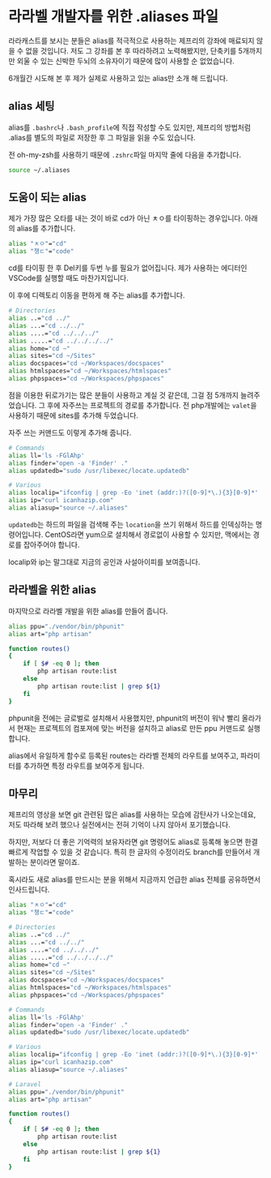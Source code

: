 # 라라벨 개발자를 위한 .aliases 파일

라라캐스트를 보시는 분들은 alias를 적극적으로 사용하는 제프리의 강좌에 매료되지 않을 수 없을 것입니다. 저도 그 강좌를 본 후 따라하려고 노력해봤지만, 단축키를 5개까지만 외울 수 있는 신박한 두뇌의 소유자이기 때문에 많이 사용할 순 없었습니다.

6개월간 시도해 본 후 제가 실제로 사용하고 있는 alias만 소개 해 드립니다.

## alias 세팅

alias를 `.bashrc`나 `.bash_profile`에 직접 작성할 수도 있지만, 제프리의 방법처럼 .alias를 별도의 파일로 저장한 후 그 파일을 읽을 수도 있습니다.

전 oh-my-zsh를 사용하기 때문에 `.zshrc`파일 마지막 줄에 다음을 추가합니다.

```sh
source ~/.aliases
```

## 도움이 되는 alias

제가 가장 많은 오타를 내는 것이 바로 cd가 아닌 ㅊㅇ를 타이핑하는 경우입니다. 아래의 alias를 추가합니다.

```sh
alias "ㅊㅇ"="cd"
alias "챙ㄷ"="code"
```

cd를 타이핑 한 후 Del키를 두번 누를 필요가 없어집니다. 제가 사용하는 에디터인 VSCode를 실행할 때도 마찬가지입니다.

이 후에 디렉토리 이동을 편하게 해 주는 alias를 추가합니다.

```sh
# Directories
alias ..="cd ../"
alias ...="cd ../../"
alias ....="cd ../../../"
alias .....="cd ../../../../"
alias home="cd ~"
alias sites="cd ~/Sites"
alias docspaces="cd ~/Workspaces/docspaces"
alias htmlspaces="cd ~/Workspaces/htmlspaces"
alias phpspaces="cd ~/Workspaces/phpspaces"
```

점을 이용한 뒤로가기는 많은 분들이 사용하고 계실 것 같은데, 그걸 점 5개까지 늘려주었습니다. 그 후에 자주쓰는 프로젝트의 경로를 추가합니다. 전 php개발에는 `valet`을 사용하기 때문에 sites를 추가해 두었습니다.

자주 쓰는 커맨드도 이렇게 추가해 줍니다.

```sh
# Commands
alias ll='ls -FGlAhp'
alias finder="open -a 'Finder' ."
alias updatedb="sudo /usr/libexec/locate.updatedb"

# Various
alias localip="ifconfig | grep -Eo 'inet (addr:)?([0-9]*\.){3}[0-9]*' | grep -Eo '([0-9]*\.){3}[0-9]*' | grep -v '127.0.0.1'"
alias ip="curl icanhazip.com"
alias aliasup="source ~/.aliases"
```

`updatedb`는 하드의 파일을 검색해 주는 `location`을 쓰기 위해서 하드를 인덱싱하는 명령어입니다. CentOS라면 yum으로 설치해서 경로없이 사용할 수 있지만, 맥에서는 경로를 잡아주어야 합니다.

localip와 ip는 말그대로 지금의 공인과 사설아이피를 보여줍니다.

## 라라벨을 위한 alias

마지막으로 라라벨 개발을 위한 alias를 만들어 줍니다.

```sh
alias ppu="./vendor/bin/phpunit"
alias art="php artisan"

function routes()
{
    if [ $# -eq 0 ]; then
        php artisan route:list
    else
        php artisan route:list | grep ${1}
    fi
}
```

phpunit을 전에는 글로벌로 설치해서 사용했지만, phpunit의 버전이 워낙 빨리 올라가서 현재는 프로젝트의 컴포져에 맞는 버전을 설치하고 alias로 만든 ppu 커맨드로 실행합니다.

alias에서 유일하게 함수로 등록된 routes는 라라벨 전체의 라우트를 보여주고, 파라미터를 추가하면 특정 라우트를 보여주게 됩니다.

## 마무리

제프리의 영상을 보면 git 관련된 많은 alias를 사용하는 모습에 감탄사가 나오는데요, 저도 따라해 보려 했으나 실전에서는 전혀 기억이 나지 않아서 포기했습니다.

하지만, 저보다 더 좋은 기억력의 보유자라면 git 명령어도 alias로 등록해 놓으면 한결 빠르게 작업할 수 있을 것 같습니다. 특히 한 글자의 수정이라도 branch를 만들어서 개발하는 분이라면 말이죠.

혹시라도 새로 alias를 만드시는 분을 위해서 지금까지 언급한 alias 전체를 공유하면서 인사드립니다.

```sh
alias "ㅊㅇ"="cd"
alias "챙ㄷ"="code"

# Directories
alias ..="cd ../"
alias ...="cd ../../"
alias ....="cd ../../../"
alias .....="cd ../../../../"
alias home="cd ~"
alias sites="cd ~/Sites"
alias docspaces="cd ~/Workspaces/docspaces"
alias htmlspaces="cd ~/Workspaces/htmlspaces"
alias phpspaces="cd ~/Workspaces/phpspaces"

# Commands
alias ll='ls -FGlAhp'
alias finder="open -a 'Finder' ."
alias updatedb="sudo /usr/libexec/locate.updatedb"

# Various
alias localip="ifconfig | grep -Eo 'inet (addr:)?([0-9]*\.){3}[0-9]*' | grep -Eo '([0-9]*\.){3}[0-9]*' | grep -v '127.0.0.1'"
alias ip="curl icanhazip.com"
alias aliasup="source ~/.aliases"

# Laravel
alias ppu="./vendor/bin/phpunit"
alias art="php artisan"

function routes()
{
    if [ $# -eq 0 ]; then
        php artisan route:list
    else
        php artisan route:list | grep ${1}
    fi
}
```
